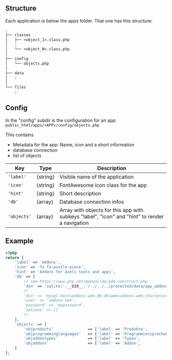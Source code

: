 ## Structure

Each application is below the apps folder.
That one has this structure:

```txt
.
├── classes
│   ├── <object_1>.class.php
│   :
│   └── <object_N>.class.php
│
├── config
│   └── objects.php
│
├── data
│   :
│
└── files
    :
```

## Config

In the "config" subdir is the configuration for an app:
`public_html/apps/<APP>/config/objects.php`

This contains

* Metadata for the app: Name, icon and a short information
* database connection
* list of objects

| Key           | Type        | Description
|--             |--           |-- 
| `'label'`     | {string}    | Visible name of the application
| `'icon'`      | {string}    | FontAwesome icon class for the app
| `'hint'`      | {string}    | Short description
| `'db'`        | {array}     | Database connection infos
| `'objects'`   | {array}     | Array with objects for this app with subkeys "label", "icon" and "hint" to render a navigation


## Example

```php
<?php
return [
    'label' => 'Addons',
    'icon' => 'fa fa-puzzle-piece',
    'hint' => 'Addons for Axels tools and apps',
    'db' => [
        // see https://www.php.net/manual/de/pdo.construct.php
        'dsn' => 'sqlite:'.__DIR__.'/../../../protected/data/app_addons.sqlite3',
        /*
        'dsn' => 'mysql:host=addons-web-db;dbname=addons-web;charset=utf8',
        'user' => 'addons-web',
        'password' => 'mypassword',
        'options' => []
        */
    ],
    'objects' => [
        'objproducts'               => ['label' => 'Produkte',              'icon' => 'fa-solid fa-box-open', 'hint' => 'Products and tools'],
        'objprogramminglanguages'   => ['label' => 'Programmiersprachen',   'icon' => 'fa-solid fa-comment',  'hint' => 'Programming languages or shells'],
        'objaddontypes'             => ['label' => 'Typen',                 'icon' => 'fa-solid fa-tag',      'hint' => 'Arten der Erweiterung'],
        'objaddons'                 => ['label' => 'Addon',                 'icon' => 'fa fa-puzzle-piece',   'hint' => ''],
    ]
];
```

